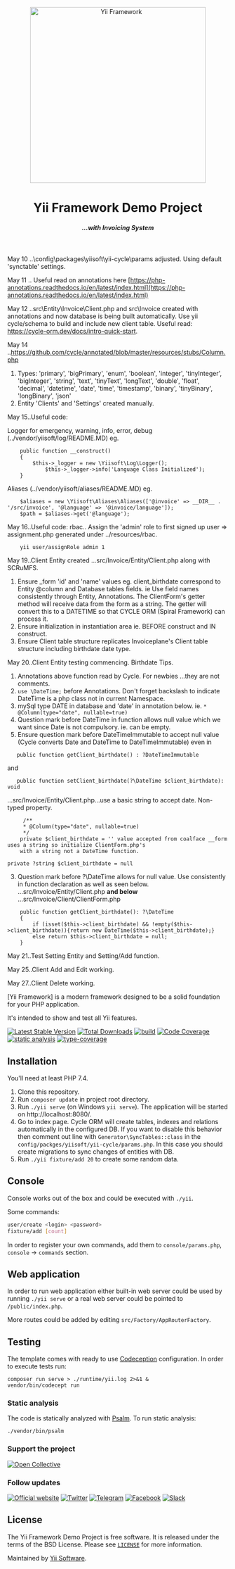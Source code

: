 <p align="center">
    <a href="http://www.yiiframework.com/" target="_blank">
        <img src="https://www.yiiframework.com/image/yii_logo_light.png" width="400" alt="Yii Framework" />
    </a>
    <h1 align="center">Yii Framework Demo Project</h1>
    <h5 align="center">...with Invoicing System</h5>
    <br>
</p>

May 10 ..\config\packages\yiisoft\yii-cycle\params adjusted. Using default 'synctable' settings.

May 11 .. Useful read on annotations here [https://php-annotations.readthedocs.io/en/latest/index.html](https://php-annotations.readthedocs.io/en/latest/index.html)

May 12 ..src\Entity\Invoice\Client.php and src\Invoice created with annotations and now database is being built automatically. Use yii cycle/schema to
build and include new client table. Useful read: https://cycle-orm.dev/docs/intro-quick-start.

May 14 ..https://github.com/cycle/annotated/blob/master/resources/stubs/Column.php 
1. Types: 'primary', 'bigPrimary', 'enum', 'boolean', 'integer', 'tinyInteger', 'bigInteger', 'string', 'text', 'tinyText', 'longText', 'double', 'float', 'decimal', 'datetime', 'date', 'time', 'timestamp', 'binary', 'tinyBinary', 'longBinary', 'json'
2. Entity 'Clients' and 'Settings' created manually.  

May 15..Useful code:

Logger for emergency, warning, info, error, debug (../vendor/yiisoft/log/README.MD) eg.

````
    public function __construct()
	{
	    $this->_logger = new \Yiisoft\Log\Logger();
            $this->_logger->info('Language Class Initialized');            
	}
````

Aliases (../vendor/yiisoft/aliases/README.MD) eg.

````
    $aliases = new \Yiisoft\Aliases\Aliases(['@invoice' => __DIR__ . '/src/invoice', '@language' => '@invoice/language']);
    $path = $aliases->get('@language');
````

May 16..Useful code: rbac.. Assign the 'admin' role to first signed up user => assignment.php generated under ../resources/rbac. 

````
    yii user/assignRole admin 1
````
May 19..Client Entity created ...src/Invoice/Entity/Client.php along with SCRuMFS.

1. Ensure _form 'id' and 'name' values eg. client_birthdate correspond to Entity @column and Database tables fields. ie Use field names consistently
   through Entity, Annotations. The ClientForm's getter method will receive data from the form as a string. The getter will convert this 
   to a DATETIME so that CYCLE ORM (Spiral Framework) can process it.
1. Ensure initialization in instantiation area ie. BEFORE construct and IN construct.
1. Ensure Client table structure replicates Invoiceplane's Client table structure including birthdate date type. 

May 20..Client Entity testing commencing. Birthdate Tips.
1. Annotations above function read by Cycle. For newbies ...they are not comments.
1. ```` use \DateTime; ```` before Annotations. Don't forget backslash to indicate DateTime is a php class not in current Namespace.
1. mySql type DATE in database and 'date' in annotation below. ie. ````* @Column(type="date", nullable=true)````
1. Question mark before DateTime in function allows null value which we want since Date is not compulsory. ie. can be empty.
1. Ensure question mark before DateTimeImmutable to accept null value (Cycle converts Date and DateTime to DateTimeImmutable) even in 

````
   public function getClient_birthdate() : ?DateTimeImmutable  
````
and

````
   public function setClient_birthdate(?\DateTime $client_birthdate): void
````  
...src/Invoice/Entity/Client.php...use a basic string to accept date. Non-typed property.
````
     /**
     * @Column(type="date", nullable=true)
     */
    private $client_birthdate = '' value accepted from coalface __form uses a string so initialize ClientForm.php's 
    with a string not a DateTime function.

 ````

````
private ?string $client_birthdate = null
````


3. Question mark before ?\DateTime allows for null value. Use consistently in function declaration as well as seen below.  
...src/Invoice/Entity/Client.php **and below**  
...src/Invoice/Client/ClientForm.php
````
    public function getClient_birthdate(): ?\DateTime
    {
        if (isset($this->client_birthdate) && !empty($this->client_birthdate)){return new DateTime($this->client_birthdate);}
        else return $this->client_birthdate = null;        
    }
````
May 21..Test Setting Entity and Setting/Add function.

May 25..Client Add and Edit working.

May 27..Client Delete working.

[Yii Framework] is a modern framework designed to be a solid foundation for your PHP application.

It's intended to show and test all Yii features.

[![Latest Stable Version](https://poser.pugx.org/yiisoft/yii-demo/v/stable.png)](https://packagist.org/packages/yiisoft/yii-demo)
[![Total Downloads](https://poser.pugx.org/yiisoft/yii-demo/downloads.png)](https://packagist.org/packages/yiisoft/yii-demo)
[![build](https://github.com/yiisoft/yii-demo/workflows/build/badge.svg)](https://github.com/yiisoft/yii-demo/actions)
[![Code Coverage](https://scrutinizer-ci.com/g/yiisoft/yii-demo/badges/coverage.png?b=master)](https://scrutinizer-ci.com/g/yiisoft/yii-demo/?branch=master)
[![static analysis](https://github.com/yiisoft/yii-demo/workflows/static%20analysis/badge.svg)](https://github.com/yiisoft/yii-demo/actions?query=workflow%3A%22static+analysis%22)
[![type-coverage](https://shepherd.dev/github/yiisoft/yii-demo/coverage.svg)](https://shepherd.dev/github/yiisoft/yii-demo)

## Installation

You'll need at least PHP 7.4.

1. Clone this repository.
2. Run `composer update` in project root directory.
3. Run `./yii serve` (on Windows `yii serve`). The application will be started on http://localhost:8080/.
4. Go to index page. Cycle ORM will create tables, indexes and relations automatically in the configured DB.
   If you want to disable this behavior then comment out line with `Generator\SyncTables::class` in the `config/packges/yiisoft/yii-cycle/params.php`.
   In this case you should create migrations to sync changes of entities with DB.
5. Run `./yii fixture/add 20` to create some random data.

## Console

Console works out of the box and could be executed with `./yii`.

Some commands:

```bash
user/create <login> <password>
fixture/add [count]
```

In order to register your own commands, add them to `console/params.php`, `console` → `commands` section.

## Web application

In order to run web application either built-in web server could be used by running `./yii serve` or a
real web server could be pointed to `/public/index.php`.

More routes could be added by editing `src/Factory/AppRouterFactory`.

## Testing

The template comes with ready to use [Codeception](https://codeception.com/) configuration.
In order to execute tests run:

```
composer run serve > ./runtime/yii.log 2>&1 &
vendor/bin/codecept run
```

### Static analysis

The code is statically analyzed with [Psalm](https://psalm.dev/). To run static analysis:

```shell
./vendor/bin/psalm
```

### Support the project

[![Open Collective](https://img.shields.io/badge/Open%20Collective-sponsor-7eadf1?logo=open%20collective&logoColor=7eadf1&labelColor=555555)](https://opencollective.com/yiisoft)

### Follow updates

[![Official website](https://img.shields.io/badge/Powered_by-Yii_Framework-green.svg?style=flat)](https://www.yiiframework.com/)
[![Twitter](https://img.shields.io/badge/twitter-follow-1DA1F2?logo=twitter&logoColor=1DA1F2&labelColor=555555?style=flat)](https://twitter.com/yiiframework)
[![Telegram](https://img.shields.io/badge/telegram-join-1DA1F2?style=flat&logo=telegram)](https://t.me/yii3en)
[![Facebook](https://img.shields.io/badge/facebook-join-1DA1F2?style=flat&logo=facebook&logoColor=ffffff)](https://www.facebook.com/groups/yiitalk)
[![Slack](https://img.shields.io/badge/slack-join-1DA1F2?style=flat&logo=slack)](https://yiiframework.com/go/slack)

## License

The Yii Framework Demo Project is free software. It is released under the terms of the BSD License.
Please see [`LICENSE`](./LICENSE.md) for more information.

Maintained by [Yii Software](https://www.yiiframework.com/).
